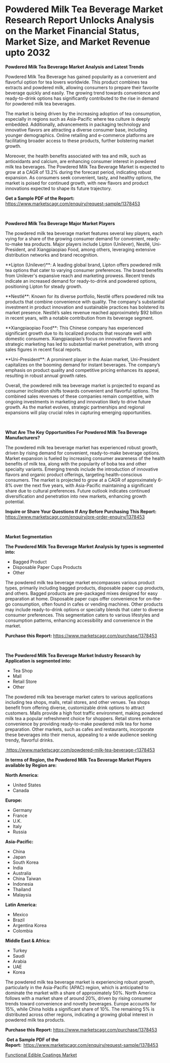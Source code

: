 <p><h1>Powdered Milk Tea Beverage Market Research Report Unlocks Analysis on the Market Financial Status, Market Size, and Market Revenue upto 2032</h1></p><p><strong>Powdered Milk Tea Beverage Market Analysis and Latest Trends</strong></p>
<p><p>Powdered Milk Tea Beverage has gained popularity as a convenient and flavorful option for tea lovers worldwide. This product combines tea extracts and powdered milk, allowing consumers to prepare their favorite beverage quickly and easily. The growing trend towards convenience and ready-to-drink options has significantly contributed to the rise in demand for powdered milk tea beverages.</p><p>The market is being driven by the increasing adoption of tea consumption, especially in regions such as Asia-Pacific where tea culture is deeply embedded. Additionally, advancements in packaging technology and innovative flavors are attracting a diverse consumer base, including younger demographics. Online retailing and e-commerce platforms are facilitating broader access to these products, further bolstering market growth.</p><p>Moreover, the health benefits associated with tea and milk, such as antioxidants and calcium, are enhancing consumer interest in powdered milk tea beverages. The Powdered Milk Tea Beverage Market is expected to grow at a CAGR of 13.2% during the forecast period, indicating robust expansion. As consumers seek convenient, tasty, and healthy options, the market is poised for continued growth, with new flavors and product innovations expected to shape its future trajectory.</p></p>
<p><strong>Get a Sample PDF of the Report:&nbsp;</strong> <a href="https://www.marketscagr.com/enquiry/request-sample/1378453?utm_campaign=2097&utm_medium=2&utm_source=Github&utm_content=ia&utm_term=15022025&utm_id=powdered-milk-tea-beverage">https://www.marketscagr.com/enquiry/request-sample/1378453</a></p>
<p>&nbsp;</p>
<p><strong>Powdered Milk Tea Beverage Major Market Players</strong></p>
<p><p>The powdered milk tea beverage market features several key players, each vying for a share of the growing consumer demand for convenient, ready-to-make tea products. Major players include Lipton (Unilever), Nestlé, Uni-President, and Xiangpiaopiao Food, among others, leveraging extensive distribution networks and brand recognition.</p><p>**Lipton (Unilever)**: A leading global brand, Lipton offers powdered milk tea options that cater to varying consumer preferences. The brand benefits from Unilever's expansive reach and marketing prowess. Recent trends indicate an increased demand for ready-to-drink and powdered options, positioning Lipton for steady growth.</p><p>**Nestlé**: Known for its diverse portfolio, Nestlé offers powdered milk tea products that combine convenience with quality. The company's substantial investment in product innovation and sustainable practices has bolstered its market presence. Nestlé’s sales revenue reached approximately $92 billion in recent years, with a notable contribution from its beverage segment.</p><p>**Xiangpiaopiao Food**: This Chinese company has experienced significant growth due to its localized products that resonate well with domestic consumers. Xiangpiaopiao’s focus on innovative flavors and strategic marketing has led to substantial market penetration, with strong sales figures in recent fiscal reports.</p><p>**Uni-President**: A prominent player in the Asian market, Uni-President capitalizes on the booming demand for instant beverages. The company’s emphasis on product quality and competitive pricing enhances its appeal, resulting in robust annual growth rates.</p><p>Overall, the powdered milk tea beverage market is projected to expand as consumer inclination shifts towards convenient and flavorful options. The combined sales revenues of these companies remain competitive, with ongoing investments in marketing and innovation likely to drive future growth. As the market evolves, strategic partnerships and regional expansions will play crucial roles in capturing emerging opportunities.</p></p>
<p>&nbsp;</p>
<p><strong>What Are The Key Opportunities For Powdered Milk Tea Beverage Manufacturers?</strong></p>
<p><p>The powdered milk tea beverage market has experienced robust growth, driven by rising demand for convenient, ready-to-make beverage options. Market expansion is fueled by increasing consumer awareness of the health benefits of milk tea, along with the popularity of boba tea and other specialty variants. Emerging trends include the introduction of innovative flavors and organic product offerings, targeting health-conscious consumers. The market is projected to grow at a CAGR of approximately 6-8% over the next five years, with Asia-Pacific maintaining a significant share due to cultural preferences. Future outlook indicates continued diversification and penetration into new markets, enhancing growth potential.</p></p>
<p><strong>Inquire or Share Your Questions If Any Before Purchasing This Report:</strong> <a href="https://www.marketscagr.com/enquiry/pre-order-enquiry/1378453?utm_campaign=2097&utm_medium=2&utm_source=Github&utm_content=ia&utm_term=15022025&utm_id=powdered-milk-tea-beverage">https://www.marketscagr.com/enquiry/pre-order-enquiry/1378453</a></p>
<p>&nbsp;</p>
<p><strong>Market Segmentation</strong></p>
<p><strong>The Powdered Milk Tea Beverage Market Analysis by types is segmented into:</strong></p>
<p><ul><li>Bagged Product</li><li>Disposable Paper Cups Products</li><li>Other</li></ul></p>
<p><p>The powdered milk tea beverage market encompasses various product types, primarily including bagged products, disposable paper cup products, and others. Bagged products are pre-packaged mixes designed for easy preparation at home. Disposable paper cups offer convenience for on-the-go consumption, often found in cafes or vending machines. Other products may include ready-to-drink options or specialty blends that cater to diverse consumer preferences. This segmentation caters to various lifestyles and consumption patterns, enhancing accessibility and convenience in the market.</p></p>
<p><strong>Purchase this Report:&nbsp;</strong><a href="https://www.marketscagr.com/purchase/1378453?utm_campaign=2097&utm_medium=2&utm_source=Github&utm_content=ia&utm_term=15022025&utm_id=powdered-milk-tea-beverage">https://www.marketscagr.com/purchase/1378453</a></p>
<p>&nbsp;</p>
<p><strong>The Powdered Milk Tea Beverage Market Industry Research by Application is segmented into:</strong></p>
<p><ul><li>Tea Shop</li><li>Mall</li><li>Retail Store</li><li>Other</li></ul></p>
<p><p>The powdered milk tea beverage market caters to various applications including tea shops, malls, retail stores, and other venues. Tea shops benefit from offering diverse, customizable drink options to attract customers. Malls provide a high foot traffic environment, making powdered milk tea a popular refreshment choice for shoppers. Retail stores enhance convenience by providing ready-to-make powdered milk tea for home preparation. Other markets, such as cafes and restaurants, incorporate these beverages into their menus, appealing to a wide audience seeking trendy, flavorful drinks.</p></p>
<p><a href="https://www.marketscagr.com/powdered-milk-tea-beverage-r1378453?utm_campaign=2097&utm_medium=2&utm_source=Github&utm_content=ia&utm_term=15022025&utm_id=powdered-milk-tea-beverage">&nbsp;https://www.marketscagr.com/powdered-milk-tea-beverage-r1378453</a></p>
<p><strong>In terms of Region, the Powdered Milk Tea Beverage Market Players available by Region are:</strong></p>
<p>
    <p> <strong> North America: </strong>
        <ul>
            <li>United States</li>
            <li>Canada</li>
        </ul>
        </p> 
    <p> <strong> Europe: </strong>
        <ul>
            <li>Germany</li>
            <li>France</li>
            <li>U.K.</li>
            <li>Italy</li>
            <li>Russia</li>
        </ul>
        </p> 
    <p> <strong> Asia-Pacific: </strong>
        <ul>
            <li>China</li>
            <li>Japan</li>
            <li>South Korea</li>
            <li>India</li>
            <li>Australia</li>
            <li>China Taiwan</li>
            <li>Indonesia</li>
            <li>Thailand</li>
            <li>Malaysia</li>
        </ul>
        </p> 
    <p> <strong> Latin America: </strong>
        <ul>
            <li>Mexico</li>
            <li>Brazil</li>
            <li>Argentina Korea</li>
            <li>Colombia</li>
        </ul>
        </p> 
    <p> <strong> Middle East & Africa: </strong>
        <ul>
            <li>Turkey</li>
            <li>Saudi</li>
            <li>Arabia</li>
            <li>UAE</li>
            <li>Korea</li>
        </ul>
    </p>
    </p>
<p><p>The powdered milk tea beverage market is experiencing robust growth, particularly in the Asia-Pacific (APAC) region, which is anticipated to dominate the market with a share of approximately 50%. North America follows with a market share of around 20%, driven by rising consumer trends toward convenience and novelty beverages. Europe accounts for 15%, while China holds a significant share of 10%. The remaining 5% is distributed across other regions, indicating a growing global interest in powdered milk tea products.</p></p>
<p><strong>Purchase this Report: </strong><a href="https://www.marketscagr.com/purchase/1378453?utm_campaign=2097&utm_medium=2&utm_source=Github&utm_content=ia&utm_term=15022025&utm_id=powdered-milk-tea-beverage">https://www.marketscagr.com/purchase/1378453</a></p>
<p>&nbsp;<strong>Get a Sample PDF of the Report:&nbsp;&nbsp;</strong><a href="https://www.marketscagr.com/enquiry/request-sample/1378453?utm_campaign=2097&utm_medium=2&utm_source=Github&utm_content=ia&utm_term=15022025&utm_id=powdered-milk-tea-beverage">https://www.marketscagr.com/enquiry/request-sample/1378453</a></p>
<p><strong></strong></p>
<p><p><a href="https://github.com/FlorianWolf90/Market-Research-Report-List-1/blob/main/functional-edible-coatings-market.md?utm_campaign=2097&utm_medium=2&utm_source=Github&utm_content=ia&utm_term=15022025&utm_id=powdered-milk-tea-beverage">Functional Edible Coatings Market</a></p></p>